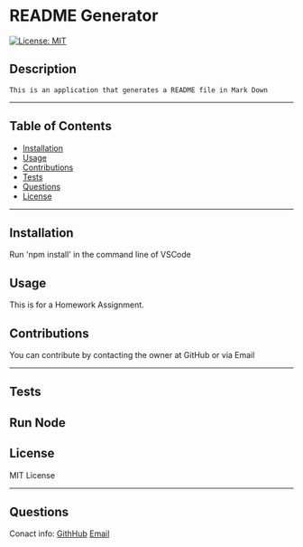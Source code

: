 

# README Generator        
    
[![License: MIT](https://img.shields.io/badge/License-MIT-yellow.svg)](https://opensource.org/licenses/MIT)

## Description
    This is an application that generates a README file in Mark Down
        
--- 
## Table of Contents
- [Installation](#installation)
- [Usage](#usage)
- [Contributions](#contributions)
- [Tests](#tests)
- [Questions](#questions)
- [License](#license)
    
---
## Installation
Run 'npm install' in the command line of VSCode

## Usage
This is for a Homework Assignment.

## Contributions
You can contribute by contacting the owner at GitHub or via Email
    
---
## Tests
Run Node
---
## License
MIT License 

---

## Questions
Conact info:
[GithHub](https://github.com/W3HT)
[Email](name@example.com)
        
